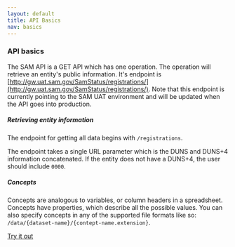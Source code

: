 ```yaml
---
layout: default
title: API Basics
nav: basics
---
```


### API basics

The SAM API is a GET API which has one operation. The operation will retrieve an entity's public information. It's endpoint is [http://gw.uat.sam.gov/SamStatus/registrations/](http://gw.uat.sam.gov/SamStatus/registrations/). Note that this endpoint is currently pointing to the SAM UAT environment and will be updated when the API goes into production.

##### Retrieving entity information
The endpoint for getting all data begins with ```/registrations```. 

The endpoint takes a single URL parameter which is the DUNS and DUNS+4 information concatenated. If the entity does not have a DUNS+4, the user should include ```0000```. 

##### Concepts
Concepts are analogous to variables, or column headers in a spreadsheet. Concepts have properties, which describe all the possible values. You can also specify concepts in any of the supported file formats like so: ```/data/{dataset-name}/{contept-name.extension}```. 

<a href="console/#!/hmda/getConceptHmda_get_1" class="action-arrow">Try it out <i class="icon-right"> </i></a>

<body id="basics"></body>
